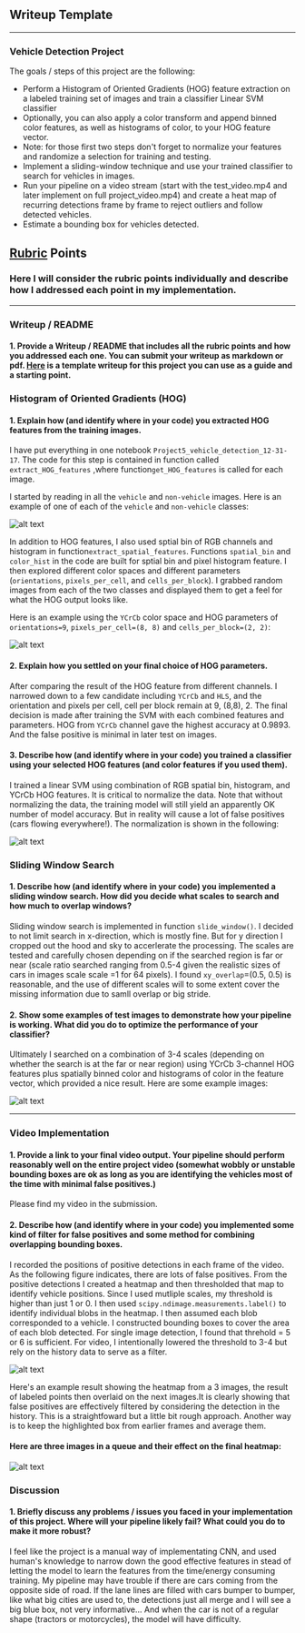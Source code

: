 ## Writeup Template

---

### **Vehicle Detection Project**

The goals / steps of this project are the following:

* Perform a Histogram of Oriented Gradients (HOG) feature extraction on a labeled training set of images and train a classifier Linear SVM classifier
* Optionally, you can also apply a color transform and append binned color features, as well as histograms of color, to your HOG feature vector. 
* Note: for those first two steps don't forget to normalize your features and randomize a selection for training and testing.
* Implement a sliding-window technique and use your trained classifier to search for vehicles in images.
* Run your pipeline on a video stream (start with the test_video.mp4 and later implement on full project_video.mp4) and create a heat map of recurring detections frame by frame to reject outliers and follow detected vehicles.
* Estimate a bounding box for vehicles detected.

[//]: # (Image References)
[image1]: ./output_images/car_noncar_example.png
[image2]: ./output_images/HOG_Feature.png
[image3]: ./output_images/demo_Normalization.png
[image4]: ./output_images/6_test_images.png
[image5]: ./output_images/YCrCb_result_BOX.png
[image6]: ./output_images/queue_heat.png



## [Rubric](https://review.udacity.com/#!/rubrics/513/view) Points
### Here I will consider the rubric points individually and describe how I addressed each point in my implementation.  

---
### Writeup / README

#### 1. Provide a Writeup / README that includes all the rubric points and how you addressed each one.  You can submit your writeup as markdown or pdf.  [Here](https://github.com/udacity/CarND-Vehicle-Detection/blob/master/writeup_template.md) is a template writeup for this project you can use as a guide and a starting point.  


### Histogram of Oriented Gradients (HOG)

#### 1. Explain how (and identify where in your code) you extracted HOG features from the training images.

I have put everything in one notebook `Project5_vehicle_detection_12-31-17`. The code for this step is contained in function called `extract_HOG_features` ,where function`get_HOG_features` is called for each image.  

I started by reading in all the `vehicle` and `non-vehicle` images.  Here is an example of one of each of the `vehicle` and `non-vehicle` classes:

![alt text][image1]

In addition to HOG features, I also used sptial bin of RGB channels and histogram in function`extract_spatial_features`. Functions `spatial_bin` and `color_hist` in the code are built for sptial bin and pixel histogram feature. I then explored different color spaces and different parameters (`orientations`, `pixels_per_cell`, and `cells_per_block`).  I grabbed random images from each of the two classes and displayed them to get a feel for what the HOG output looks like.

Here is an example using the `YCrCb` color space and HOG parameters of `orientations=9`, `pixels_per_cell=(8, 8)` and `cells_per_block=(2, 2)`:


![alt text][image2]

#### 2. Explain how you settled on your final choice of HOG parameters.

After comparing the result of the HOG feature from different channels. I narrowed down to a few candidate including `YCrCb` and `HLS`, and the orientation and pixels per cell, cell per block remain at 9, (8,8), 2. The final decision is made after training the SVM with each combined features and parameters. HOG from `YCrCb` channel gave the highest accuracy at 0.9893. And the false positive is minimal in later test on images.  

#### 3. Describe how (and identify where in your code) you trained a classifier using your selected HOG features (and color features if you used them).

I trained a linear SVM using combination of RGB spatial bin, histogram, and YCrCb HOG features. It is critical to normalize the data. Note that without normalizing the data, the training model will still yield an apparently OK number of model accuracy. But in reality will cause a lot of false positives (cars flowing everywhere!). The normalization is shown in the following:

![alt text][image3]

### Sliding Window Search

#### 1. Describe how (and identify where in your code) you implemented a sliding window search.  How did you decide what scales to search and how much to overlap windows?

Sliding window search is implemented in function `slide_window()`. I decided to not limit search in x-direction, which is mostly fine. But for y direction I cropped out the hood and sky to accerlerate the processing. The scales are tested and carefully chosen depending on if the searched region is far or near (scale ratio searched ranging from 0.5-4 given the realistic sizes of cars in images scale scale =1 for 64 pixels). I found `xy_overlap`=(0.5, 0.5) is reasonable, and the use of different scales will to some extent cover the missing information due to samll overlap or big stride.  


#### 2. Show some examples of test images to demonstrate how your pipeline is working.  What did you do to optimize the performance of your classifier?

Ultimately I searched on a combination of 3-4 scales (depending on whether the search is at the far or near region) using YCrCb 3-channel HOG features plus spatially binned color and histograms of color in the feature vector, which provided a nice result.  Here are some example images:
 
![alt text][image4]

---

### Video Implementation

#### 1. Provide a link to your final video output.  Your pipeline should perform reasonably well on the entire project video (somewhat wobbly or unstable bounding boxes are ok as long as you are identifying the vehicles most of the time with minimal false positives.)
Please find my video in the submission.


#### 2. Describe how (and identify where in your code) you implemented some kind of filter for false positives and some method for combining overlapping bounding boxes.

I recorded the positions of positive detections in each frame of the video. As the following figure indicates, there are lots of false positives. From the positive detections I created a heatmap and then thresholded that map to identify vehicle positions. Since I used mutliple scales, my threshold is higher than just 1 or 0. I then used `scipy.ndimage.measurements.label()` to identify individual blobs in the heatmap. I then assumed each blob corresponded to a vehicle.  I constructed bounding boxes to cover the area of each blob detected.  For single image detection, I found that threhold = 5 or 6 is sufficient. For video, I intentionally lowered the threshold to 3-4 but rely on the history data to serve as a filter.

![alt text][image5]

Here's an example result showing the heatmap from a 3 images, the result of labeled points then overlaid on the next images.It is clearly showing that false positives are effectively filtered by considering the detection in the history. This is a straightfoward but a little bit rough approach. Another way is to keep the highlighted box from earlier frames and average them.

#### Here are three images in a queue and their effect on the final heatmap:

![alt text][image6]


### Discussion

#### 1. Briefly discuss any problems / issues you faced in your implementation of this project.  Where will your pipeline likely fail?  What could you do to make it more robust?
I feel like the project is a manual way of implementating CNN, and used human's knowledge to narrow down the good effective features in stead of letting the model to learn the features from the time/energy consuming training. My pipeline may have trouble if there are cars coming from the opposite side of road. If the lane lines are filled with cars bumper to bumper, like what big cities are used to, the detections just all merge and I will see a big blue box, not very informative... And when the car is not of a regular shape (tractors or motorcycles), the model will have difficulty. 

